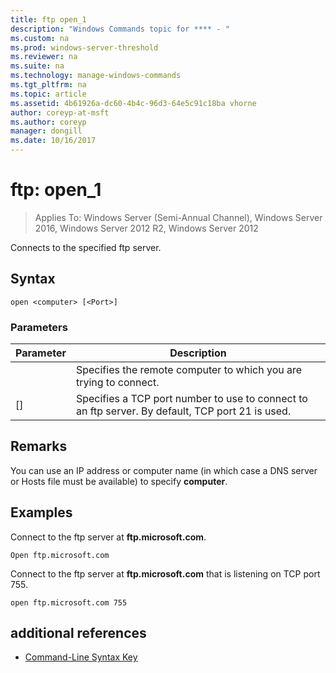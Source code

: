 ```yaml
---
title: ftp open_1
description: "Windows Commands topic for **** - "
ms.custom: na
ms.prod: windows-server-threshold
ms.reviewer: na
ms.suite: na
ms.technology: manage-windows-commands
ms.tgt_pltfrm: na
ms.topic: article
ms.assetid: 4b61926a-dc60-4b4c-96d3-64e5c91c18ba vhorne
author: coreyp-at-msft
ms.author: coreyp
manager: dongill
ms.date: 10/16/2017
---
```

# ftp: open_1

>Applies To: Windows Server (Semi-Annual Channel), Windows Server 2016, Windows Server 2012 R2, Windows Server 2012

Connects to the specified ftp server.   
## Syntax  
```  
open <computer> [<Port>]  
```  
### Parameters  

| Parameter  |                                           Description                                            |
|------------|--------------------------------------------------------------------------------------------------|
| <computer> |                Specifies the remote computer to which you are trying to connect.                 |
|  [<Port>]  | Specifies a TCP port number to use to connect to an ftp server. By default, TCP port 21 is used. |

## Remarks  
You can use an IP address or computer name (in which case a DNS server or Hosts file must be available) to specify **computer**.  
## <a name="BKMK_Examples"></a>Examples  
Connect to the ftp server at **ftp.microsoft.com**.  
```  
Open ftp.microsoft.com  
```  
Connect to the ftp server at **ftp.microsoft.com** that is listening on TCP port 755.  
```  
open ftp.microsoft.com 755  
```  
## additional references  
-   [Command-Line Syntax Key](command-line-syntax-key.md)  
